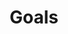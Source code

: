 ---
title: "Goals"
draft: false
slug: "goals"
weight: "2"
thumbnail: "illustrations/thumbnail_02.jpg"
mainpage: true
related: true

header: {
	titleimage: "illustrations/project-title_goals.png"
}

block_project: {
	bgcolor: "#e9e9f2",
	description: "(description coming soon)",
	work: [ 
		{class: "gallery-col-12", path: "illustrations/illustration_002.jpg"}
	]
}

---